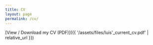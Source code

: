 ```yaml
---
title: CV
layout: page
permalink: /cv/
---
```


[View / Download my CV (PDF)]({{ '/assets/files/luis'_current_cv.pdf' | relative_url }})
